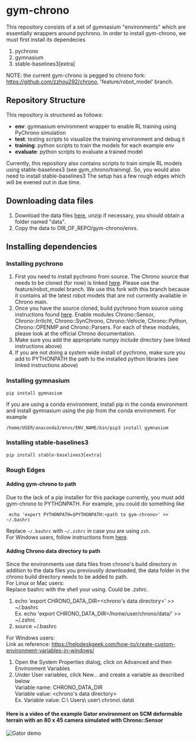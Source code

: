 # gym-chrono
This repository consists of a set of gymnasium "environments" which are essentially wrappers around pychrono. In order to install gym-chrono, we must first install its dependecies
1) pychrono
2) gymnasium
3) stable-baselines3[extra]

NOTE: the current gym-chrono is pegged to chrono fork: https://github.com/zzhou292/chrono, 'feature/robot_model' branch.

## Repository Structure

This repository is structured as follows:

- **env**: gymnasium environment wrapper to enable RL training using PyChrono simulation
- **test**: testing scripts to visualize the training environment and debug it
- **training**: python scripts to train the models for each example env
- **evaluate**: python scripts to evaluate a trained model


Currently, this repository also contains scripts to train simple RL models using stable-baselines3 (see gym_chrono/training). So, you would also need to install stable-baselines3
The setup has a few rough edges which will be evened out in due time.  

## Downloading data files
1) Download the data files [here](https://drive.google.com/drive/folders/1u4nwAlpPXtgkSJeBLlSM9B_utEoUIY41?usp=drive_link), unzip if necessary, you should obtain a folder named "data".
2) Copy the data to DIR_OF_REPO/gym-chrono/envs.
   
## Installing dependencies
### Installing pychrono
1) First you need to install pychrono from source. The Chrono source that needs to be cloned (for now) is linked [here]([url](https://github.com/zzhou292/chrono/tree/feature/robot_model)https://github.com/zzhou292/chrono/tree/feature/robot_model). Please use the feature/robot_model branch. We use this fork with this branch because it contains all the latest robot models that are not currently available in Chrono main.
2) Once you have the source cloned, build pychrono from source using instructions found [here]([url](https://api.projectchrono.org/module_python_installation.html)https://api.projectchrono.org/module_python_installation.html). Enable modules Chrono::Sensor, Chrono::Irrlicht, Chrono::SynChrono, Chrono::Vehicle, Chrono::Python, Chrono::OPENMP and Chrono::Parsers. For each of these modules, please look at the official Chrono documentation.
3) Make sure you add the appropriate numpy include directory (see linked instructions above)
4) If you are not doing a system wide install of pychrono, make sure you add to PYTHONPATH the path to the installed python libraries (see linked instructions above)
### Installing gymnasium
```
pip install gymnasium
```
If you are using a conda environment, install pip in the conda environment and install gymnasium using the pip from the conda environment. For example
```
/home/USER/anaconda3/envs/ENV_NAME/bin/pip3 install gymnasium
```
### Installing stable-baselines3
```
pip install stable-baselines3[extra] 
```
### Rough Edges
#### Adding gym-chrono to path
Due to the lack of a pip installer for this package currently, you must add gym-chrono to PYTHONPATH. For example, you could do something like
```
 echo 'export PYTHONPATH=$PYTHONPATH:<path to gym-chrono>' >> ~/.bashrc
```
Replace `~/.bashrc` with `~/.zshrc` in case you are using `zsh`.<br>
For Windows users, follow instructions from [here](https://helpdeskgeek.com/how-to/create-custom-environment-variables-in-windows/).

#### Adding Chrono data directory to path
Since the environments use data files from chrono's build directory in addition to the data files you previouslly downloaded, the data folder in the chrono build directory needs to be added to path.  
For Linux or Mac users:  
  Replace bashrc with the shell your using. Could be .zshrc.  
  1. echo 'export CHRONO_DATA_DIR=<chrono's data directory>' >> ~/.bashrc  
      Ex. echo 'export CHRONO_DATA_DIR=/home/user/chrono/data/' >> ~/.zshrc  
  2. source ~/.bashrc  

For Windows users:  
  Link as reference: https://helpdeskgeek.com/how-to/create-custom-environment-variables-in-windows/  
  1. Open the System Properties dialog, click on Advanced and then Environment Variables  
  2. Under User variables, click New... and create a variable as described below  
      Variable name: CHRONO_DATA_DIR  
      Variable value: <chrono's data directory>  
          Ex. Variable value: C:\ Users\ user\ chrono\ data\
     
#### Here is a video of the example Gator environment on SCM deformable terrain with an 80 x 45 camera simulated with Chrono::Sensor   
![Gator demo](https://github.com/projectchrono/gym-chrono/blob/master/images/gator.gif)
